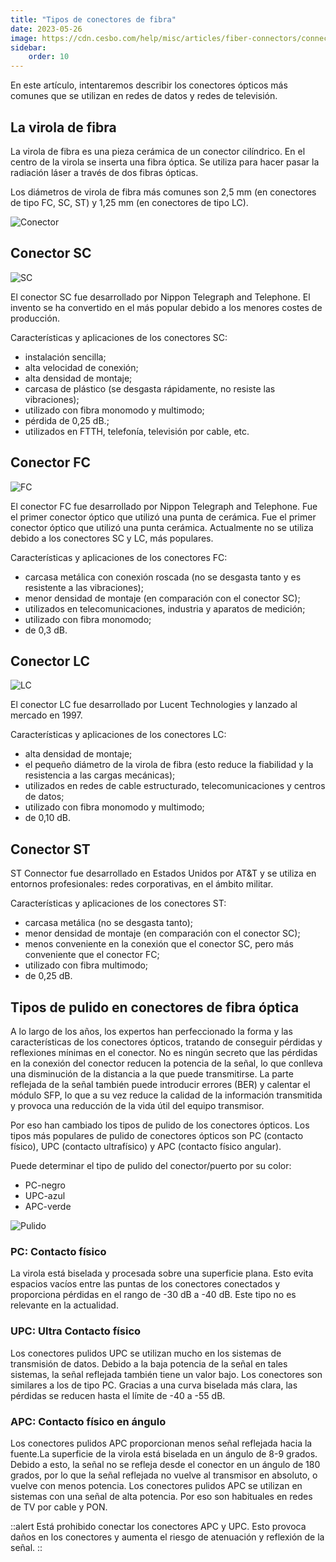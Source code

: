 ```yaml
---
title: "Tipos de conectores de fibra"
date: 2023-05-26
image: https://cdn.cesbo.com/help/misc/articles/fiber-connectors/connector.png
sidebar:
    order: 10
---
```


En este artículo, intentaremos describir los conectores ópticos más comunes que se utilizan en redes de datos y redes de televisión.

## La virola de fibra[](https://help.cesbo.com/misc/articles/hardware/fiber-connectors#the-fiber-ferrule)

La virola de fibra es una pieza cerámica de un conector cilíndrico. En el centro de la virola se inserta una fibra óptica. Se utiliza para hacer pasar la radiación láser a través de dos fibras ópticas.

Los diámetros de virola de fibra más comunes son 2,5 mm (en conectores de tipo FC, SC, ST) y 1,25 mm (en conectores de tipo LC).

![Conector](https://cdn.cesbo.com/help/misc/articles/fiber-connectors/connector.png)

## Conector SC[](https://help.cesbo.com/misc/articles/hardware/fiber-connectors#sc-connector)

![SC](https://cdn.cesbo.com/help/misc/articles/fiber-connectors/sc.png)

El conector SC fue desarrollado por Nippon Telegraph and Telephone. El invento se ha convertido en el más popular debido a los menores costes de producción.

Características y aplicaciones de los conectores SC:

- instalación sencilla;
- alta velocidad de conexión;
- alta densidad de montaje;
- carcasa de plástico (se desgasta rápidamente, no resiste las vibraciones);
- utilizado con fibra monomodo y multimodo;
- pérdida de 0,25 dB.;
- utilizados en FTTH, telefonía, televisión por cable, etc.

## Conector FC[](https://help.cesbo.com/misc/articles/hardware/fiber-connectors#fc-connector)

![FC](https://cdn.cesbo.com/help/misc/articles/fiber-connectors/fc.png)

El conector FC fue desarrollado por Nippon Telegraph and Telephone. Fue el primer conector óptico que utilizó una punta de cerámica. Fue el primer conector óptico que utilizó una punta cerámica. Actualmente no se utiliza debido a los conectores SC y LC, más populares.

Características y aplicaciones de los conectores FC:

- carcasa metálica con conexión roscada (no se desgasta tanto y es resistente a las vibraciones);
- menor densidad de montaje (en comparación con el conector SC);
- utilizados en telecomunicaciones, industria y aparatos de medición;
- utilizado con fibra monomodo;
- de 0,3 dB.

## Conector LC[](https://help.cesbo.com/misc/articles/hardware/fiber-connectors#lc-connector)

![LC](https://cdn.cesbo.com/help/misc/articles/fiber-connectors/lc.png)

El conector LC fue desarrollado por Lucent Technologies y lanzado al mercado en 1997.

Características y aplicaciones de los conectores LC:

- alta densidad de montaje;
- el pequeño diámetro de la virola de fibra (esto reduce la fiabilidad y la resistencia a las cargas mecánicas);
- utilizados en redes de cable estructurado, telecomunicaciones y centros de datos;
- utilizado con fibra monomodo y multimodo;
- de 0,10 dB.

## Conector ST[](https://help.cesbo.com/misc/articles/hardware/fiber-connectors#st-connector)

ST Connector fue desarrollado en Estados Unidos por AT&T y se utiliza en entornos profesionales: redes corporativas, en el ámbito militar.

Características y aplicaciones de los conectores ST:

- carcasa metálica (no se desgasta tanto);
- menor densidad de montaje (en comparación con el conector SC);
- menos conveniente en la conexión que el conector SC, pero más conveniente que el conector FC;
- utilizado con fibra multimodo;
- de 0,25 dB.

## Tipos de pulido en conectores de fibra óptica[](https://help.cesbo.com/misc/articles/hardware/fiber-connectors#types-of-polish-on-fiber-optic-connectors)

A lo largo de los años, los expertos han perfeccionado la forma y las características de los conectores ópticos, tratando de conseguir pérdidas y reflexiones mínimas en el conector. No es ningún secreto que las pérdidas en la conexión del conector reducen la potencia de la señal, lo que conlleva una disminución de la distancia a la que puede transmitirse. La parte reflejada de la señal también puede introducir errores (BER) y calentar el módulo SFP, lo que a su vez reduce la calidad de la información transmitida y provoca una reducción de la vida útil del equipo transmisor.

Por eso han cambiado los tipos de pulido de los conectores ópticos. Los tipos más populares de pulido de conectores ópticos son PC (contacto físico), UPC (contacto ultrafísico) y APC (contacto físico angular).

Puede determinar el tipo de pulido del conector/puerto por su color:

- PC-negro
- UPC-azul
- APC-verde

![Pulido](https://cdn.cesbo.com/help/misc/articles/fiber-connectors/polishing.png)

### PC: Contacto físico

La virola está biselada y procesada sobre una superficie plana. Esto evita espacios vacíos entre las puntas de los conectores conectados y proporciona pérdidas en el rango de -30 dB a -40 dB. Este tipo no es relevante en la actualidad.

### UPC: Ultra Contacto físico

Los conectores pulidos UPC se utilizan mucho en los sistemas de transmisión de datos. Debido a la baja potencia de la señal en tales sistemas, la señal reflejada también tiene un valor bajo. Los conectores son similares a los de tipo PC. Gracias a una curva biselada más clara, las pérdidas se reducen hasta el límite de -40 a -55 dB.

### APC: Contacto físico en ángulo

Los conectores pulidos APC proporcionan menos señal reflejada hacia la fuente.La superficie de la virola está biselada en un ángulo de 8-9 grados. Debido a esto, la señal no se refleja desde el conector en un ángulo de 180 grados, por lo que la señal reflejada no vuelve al transmisor en absoluto, o vuelve con menos potencia. Los conectores pulidos APC se utilizan en sistemas con una señal de alta potencia. Por eso son habituales en redes de TV por cable y PON.

::alert
Está prohibido conectar los conectores APC y UPC. Esto provoca daños en los conectores y aumenta el riesgo de atenuación y reflexión de la señal.
::
